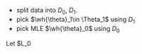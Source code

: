 
- split data into $D_0$, $D_1$. 
- pick $\wh{\theta}_1\in \Theta_1$ using $D_1$ 
- pick MLE $\wh{\theta}_0$ using $D_0$ 

Let $L_0 